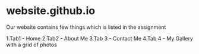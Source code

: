 # website.github.io

Our website contains few things which is listed in the assignment

1.Tab1 - Home
2.Tab2 - About Me
3.Tab 3 - Contact Me
4.Tab 4 - My Gallery with a grid of photos
